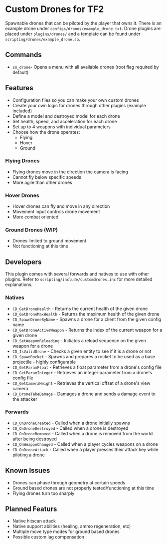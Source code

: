 # Custom Drones for TF2
Spawnable drones that can be piloted by the player that owns it. There is an example drone under `configs/drones/example_drone.txt`. Drone plugins are placed under `plugins/drones/` and a template can be found under `scripting/drones/example_drone.sp`.

## Commands

  - `sm_drone`- Opens a menu with all available drones (root flag required by default)

## Features
  - Configuration files so you can make your own custom drones
  - Create your own logic for drones through other plugins (example included)
  - Define a model and destroyed model for each drone
  - Set health, speed, and acceleration for each drone
  - Set up to 4 weapons with individual parameters
  - Choose how the drone operates:
    - Flying
    - Hover
    - Ground


### Flying Drones
  - Flying drones move in the direction the camera is facing
  - Cannot fly below specific speeds
  - More agile than other drones

### Hover Drones
  - Hover drones can fly and move in any direction
  - Movement input controls drone movement
  - More combat oriented

### Ground Drones (WIP)
  - Drones limited to ground movement
  - Not functioning at this time

## Developers
This plugin comes with several forwards and natives to use with other plugins. Refer to `scripting/include/customdrones.inc` for more detailed explanations.

### Natives
  - `CD_GetDroneHealth` - Returns the current health of the given drone
  - `CD_GetDroneMaxHealth` - Returns the maximum health of the given drone
  - `CD_SpawnDroneByName` - Spawns a drone for a client from the given config name
  - `CD_GetDroneActiveWeapon` - Returns the index of the current weapon for a given drone
  - `CD_SetWeaponReloading` - Initiates a reload sequence on the given weapon for a drone
  - `CD_IsValidDrone` - Checks a given entity to see if it is a drone or not
  - `CD_SpawnRocket` - Spawns and prepares a rocket to be used as a base projectile - highly configurable
  - `CD_GetParamFloat` - Retrieves a float parameter from a drone's config file
  - `CD_GetParamInteger` - Retrieves an integer parameter from a drone's config file
  - `CD_GetCameraHeight` - Retrieves the vertical offset of a drone's view camera
  - `CD_DroneTakeDamage` - Damages a drone and sends a damage event to the attacker

### Forwards
  - `CD_OnDroneCreated` - Called when a drone initially spawns
  - `CD_OnDroneDestroyed` - Called when a drone is destroyed
  - `CD_OnDroneRemoved` - Called when a drone is removed from the world after being destroyed
  - `CD_OnWeaponChanged` - Called when a player cycles weapons on a drone
  - `CD_OnDroneAttack` - Called when a player presses their attack key while piloting a drone


## Known Issues
  - Drones can phase through geometry at certain speeds
  - Ground based drones are not properly tested/functioning at this time
  - Flying drones turn too sharply


## Planned Featurs
  - Native hitscan attack
  - Native support abilities (healing, ammo regeneration, etc)
  - Multiple move type modes for ground based drones
  - Possible custom lag compensation
